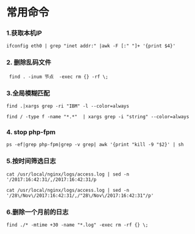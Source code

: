 # 常用命令

### 1.获取本机IP
```
ifconfig eth0 | grep "inet addr:" |awk -F [:" "]+ '{print $4}'
```
### 2. 删除乱码文件  
```
 find . -inum 节点  -exec rm {} -rf \;
```
### 3.全局模糊匹配
```
find .|xargs grep -ri "IBM" -l --color=always 
```
```
find / -type f -name "*.*"  | xargs grep -i "string" --color=always  
```
### 4. stop php-fpm  
```
ps -ef|grep php-fpm|grep -v grep| awk '{print "kill -9 "$2}' | sh
```    
### 5.按时间筛选日志  
```
cat /usr/local/nginx/logs/access.log | sed -n  '/2017:16:42:31/,/2017:16:42:31/p
```
```
cat /usr/local/nginx/logs/access.log | sed -n  '/28\/Nov\/2017:16:42:31/,/"28\/Nov\/2017:16:42:31"/p'
```
### 6.删除一个月前的日志
```
find ./* -mtime +30 -name "*.log" -exec rm -rf {} \;
```
